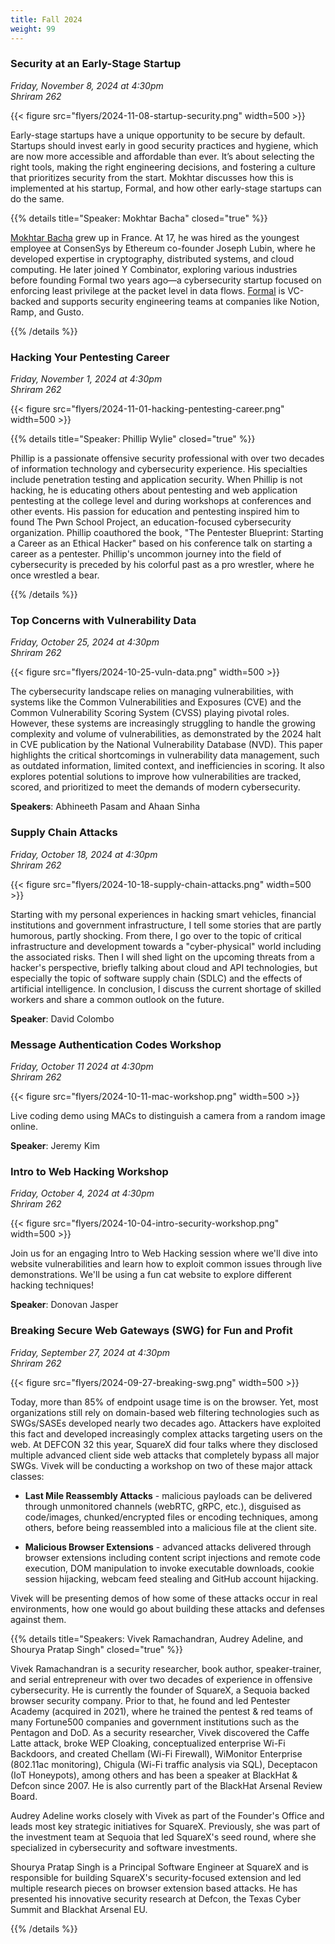```yaml
---
title: Fall 2024
weight: 99
---
```


### Security at an Early-Stage Startup

*Friday, November 8, 2024 at 4:30pm* \
*Shriram 262*

{{< figure src="flyers/2024-11-08-startup-security.png" width=500 >}}

Early-stage startups have a unique opportunity to be secure by default. Startups should invest early in good security practices and hygiene, which are now more accessible and affordable than ever. It’s about selecting the right tools, making the right engineering decisions, and fostering a culture that prioritizes security from the start. Mokhtar discusses how this is implemented at his startup, Formal, and how other early-stage startups can do the same.

{{% details title="Speaker: Mokhtar Bacha" closed="true" %}}

[Mokhtar Bacha](https://linkedin.com/in/mokhtar-bacha) grew up in France. At 17, he was hired as the youngest employee at ConsenSys by Ethereum co-founder Joseph Lubin, where he developed expertise in cryptography, distributed systems, and cloud computing. He later joined Y Combinator, exploring various industries before founding Formal two years ago—a cybersecurity startup focused on enforcing least privilege at the packet level in data flows. [Formal](https://joinformal.com) is VC-backed and supports security engineering teams at companies like Notion, Ramp, and Gusto.

{{% /details %}}

### Hacking Your Pentesting Career

*Friday, November 1, 2024 at 4:30pm* \
*Shriram 262*

{{< figure src="flyers/2024-11-01-hacking-pentesting-career.png" width=500 >}}

{{% details title="Speaker: Phillip Wylie" closed="true" %}}

Phillip is a passionate offensive security professional with over two decades of information technology and cybersecurity experience. His specialties include penetration testing and application security. When Phillip is not hacking, he is educating others about pentesting and web application pentesting at the college level and during workshops at conferences and other events. His passion for education and pentesting inspired him to found The Pwn School Project, an education-focused cybersecurity organization. Phillip coauthored the book, "The Pentester Blueprint: Starting a Career as an Ethical Hacker" based on his conference talk on starting a career as a pentester. Phillip's uncommon journey into the field of cybersecurity is preceded by his colorful past as a pro wrestler, where he once wrestled a bear.

{{% /details %}}

### Top Concerns with Vulnerability Data

*Friday, October 25, 2024 at 4:30pm* \
*Shriram 262*

{{< figure src="flyers/2024-10-25-vuln-data.png" width=500 >}}

The cybersecurity landscape relies on managing vulnerabilities, with systems like the Common Vulnerabilities and Exposures (CVE) and the Common Vulnerability Scoring System (CVSS) playing pivotal roles. However, these systems are increasingly struggling to handle the growing complexity and volume of vulnerabilities, as demonstrated by the 2024 halt in CVE publication by the National Vulnerability Database (NVD). This paper highlights the critical shortcomings in vulnerability data management, such as outdated information, limited context, and inefficiencies in scoring. It also explores potential solutions to improve how vulnerabilities are tracked, scored, and prioritized to meet the demands of modern cybersecurity.

**Speakers**: Abhineeth Pasam and Ahaan Sinha

### Supply Chain Attacks

*Friday, October 18, 2024 at 4:30pm* \
*Shriram 262*

{{< figure src="flyers/2024-10-18-supply-chain-attacks.png" width=500 >}}

Starting with my personal experiences in hacking smart vehicles, financial institutions and government infrastructure, I tell some stories that are partly humorous, partly shocking. From there, I go over to the topic of critical infrastructure and development towards a "cyber-physical" world including the associated risks. Then I will shed light on the upcoming threats from a hacker's perspective, briefly talking about cloud and API technologies, but especially the topic of software supply chain (SDLC) and the effects of artificial intelligence. In conclusion, I discuss the current shortage of skilled workers and share a common outlook on the future.

**Speaker**: David Colombo

### Message Authentication Codes Workshop

*Friday, October 11 2024 at 4:30pm* \
*Shriram 262*

{{< figure src="flyers/2024-10-11-mac-workshop.png" width=500 >}}

Live coding demo using MACs to distinguish a camera from a random image online.

**Speaker**: Jeremy Kim

### Intro to Web Hacking Workshop 

*Friday, October 4, 2024 at 4:30pm* \
*Shriram 262*

{{< figure src="flyers/2024-10-04-intro-security-workshop.png" width=500 >}}

Join us for an engaging Intro to Web Hacking session where we'll dive into website vulnerabilities and learn how to exploit common issues through live demonstrations. We'll be using a fun cat website to explore different hacking techniques!

**Speaker**: Donovan Jasper

### Breaking Secure Web Gateways (SWG) for Fun and Profit

*Friday, September 27, 2024 at 4:30pm* \
*Shriram 262*

{{< figure src="flyers/2024-09-27-breaking-swg.png" width=500 >}}

Today, more than 85% of endpoint usage time is on the browser. Yet, most organizations still rely on domain-based web filtering technologies such as SWGs/SASEs developed nearly two decades ago. Attackers have exploited this fact and developed increasingly complex attacks targeting users on the web. At DEFCON 32 this year, SquareX did four talks where they disclosed multiple advanced client side web attacks that completely bypass all major SWGs. Vivek will be conducting a workshop on two of these major attack classes:

* **Last Mile Reassembly Attacks** - malicious payloads can be delivered through unmonitored channels (webRTC, gRPC, etc.), disguised as code/images, chunked/encrypted files or encoding techniques, among others, before being reassembled into a malicious file at the client site.

* **Malicious Browser Extensions** - advanced attacks delivered through browser extensions including content script injections and remote code execution, DOM manipulation to invoke executable downloads, cookie session hijacking, webcam feed stealing and GitHub account hijacking.

Vivek will be presenting demos of how some of these attacks occur in real environments, how one would go about building these attacks and defenses against them.

{{% details title="Speakers: Vivek Ramachandran, Audrey Adeline, and Shourya Pratap Singh" closed="true" %}}

Vivek Ramachandran is a security researcher, book author, speaker-trainer, and serial entrepreneur with over two decades of experience in offensive cybersecurity. He is currently the founder of SquareX, a Sequoia backed browser security company. Prior to that, he found and led Pentester Academy (acquired in 2021), where he trained the pentest & red teams of many Fortune500 companies and government institutions such as the Pentagon and DoD.
As a security researcher, Vivek discovered the Caffe Latte attack, broke WEP Cloaking, conceptualized enterprise Wi-Fi Backdoors, and created Chellam (Wi-Fi Firewall), WiMonitor Enterprise (802.11ac monitoring), Chigula (Wi-Fi traffic analysis via SQL), Deceptacon (IoT Honeypots), among others and has been a speaker at BlackHat & Defcon since 2007. He is also currently part of the BlackHat Arsenal Review Board.

Audrey Adeline works closely with Vivek as part of the Founder's Office and leads most key strategic initiatives for SquareX. Previously, she was part of the investment team at Sequoia that led SquareX's seed round, where she specialized in cybersecurity and software investments.

Shourya Pratap Singh is a Principal Software Engineer at SquareX and is responsible for building SquareX's security-focused extension and led multiple research pieces on browser extension based attacks. He has presented his innovative security research at Defcon, the Texas Cyber Summit and Blackhat Arsenal EU.

{{% /details %}}